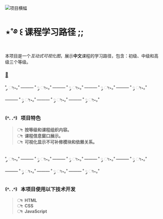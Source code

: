 ![项目横幅](https://raw.githubusercontent.com/jk2yk97/OO2/refs/heads/main/banner.png)
# ‪‪⋆˚࿔ ꒰ 课程学习路径 ;;

本项目是一个*互动式可视化图*，展示**中文**课程的学习路径，包含：初级、中级和高级三个等级。

### [🧊](https://jk2yk97.github.io/xd/)

˚ ༘ ೀ⋆｡˚ ——— ˚ ༘ ೀ⋆｡˚ ——— ˚ ༘ ೀ⋆｡˚ ——— ˚ ༘ ೀ⋆｡˚ ——— ˚ ༘ ೀ⋆｡˚ ——— ˚ ༘ ೀ⋆｡˚ ——— ˚ ༘ ೀ⋆｡˚ ——— ˚ ༘ ೀ⋆｡˚

### ꒰ᐢ. .ᐢ꒱&nbsp;&nbsp;&nbsp;项目特色

> **ೀ&nbsp;&nbsp;按等级和课程组织内容。**  
> **ೀ&nbsp;&nbsp;课程信息窗口展示。**  
> **ೀ&nbsp;&nbsp;可视化显示不可补修模块和依赖关系。**

&nbsp;<br>
˚ ༘ ೀ⋆｡˚ ——— ˚ ༘ ೀ⋆｡˚ ——— ˚ ༘ ೀ⋆｡˚ ——— ˚ ༘ ೀ⋆｡˚ ——— ˚ ༘ ೀ⋆｡˚ ——— ˚ ༘ ೀ⋆｡˚ ——— ˚ ༘ ೀ⋆｡˚ ——— ˚ ༘ ೀ⋆｡˚

### ꒰ᐢ. .ᐢ꒱&nbsp;&nbsp;&nbsp;本项目使用以下技术开发

> **ೀ&nbsp;&nbsp;HTML**  
> **ೀ&nbsp;&nbsp;CSS**  
> **ೀ&nbsp;&nbsp;JavaScript**
